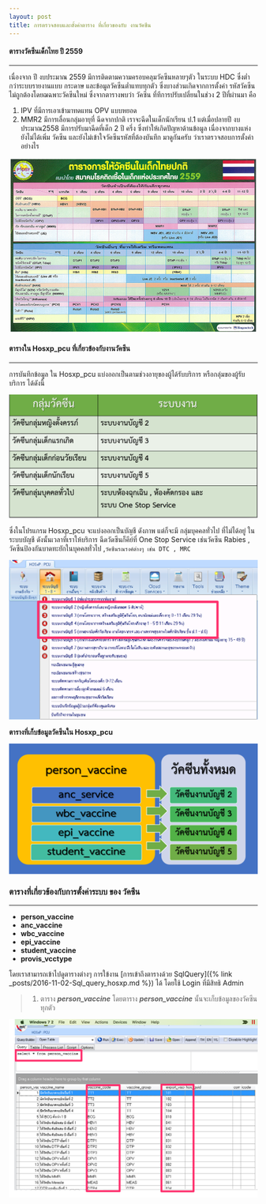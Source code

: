 ```yaml
---
layout: post
title: การตรวจสอบและตั้งค่าตาราง ที่เกี่ยวของกับ งานวัคซีน
---
```


#### ตารางวัคซีนเด็กไทย ปี 2559
---
เนื่องจาก ปี งบประมาณ 2559  มีการติดตามความครอบคลุมวัคซีนหลายๆตัว ในระบบ HDC ซึ่งต่ำกว่าระบบรายงานแบบ กระดาษ
 และข้อมูลวัคซีนต่ำแทบทุกตัว ซึ่งบางส่วนเกิดจากการตั้งค่า รหัสวัคซีนไม่ถูกต้องโดยฌฉพาะวัคซีนใหม่ ซึ่งจากตารางพบว่า วัคซีน ที่ทีการปรับเปลี่ยนในช่วง  2  ปีที่ผ่านมา คือ 
1. IPV ที่มีการเอาเข้ามาทดแทน OPV แบบหยอด 
2. MMR2 มีการเลื่อนกลุ่มอายุที่ ฉีดจากปกติ เราจะฉีดในเด็กนักเรียน ป.1 แต่เมื่อปลายปี งบประมาณ​2558 มีการปรับมาฉีดที่เด็ก 2 ปี ครึ่ง
ซึ่งทำให้เกิดปัญหาด้านข้อมูล เนื่องจากบางแห่ง ยังไม่ได้เพิ่ม วัคซีน และยังไม่เข้าใจวัคซีนรหัสที่ต้องบันทึก
มาดูกันครับ ว่าเราตรวจสอบการตั้งค่าอย่างไร

![ตารางวัคซีนเด็กไทย ปี 2559](/img/epi/epi_table_2559.jpg)

#### ตารางใน Hosxp_pcu ที่เกี่ยวข้องกับงานวัคซีน
---

การบันทึกข้อมูล ใน Hosxp_pcu แบ่งออกเป็นตามช่วงอายุของผู้ได้รับบริการ หรือกลุ่มของผู้รับบริการ ได้ดังนี้ 

![epi](/img/epi/vaccine_group.png)

ซึ่งในโปรแกรม Hosxp_pcu จะแบ่งออกเป็นบัญชี ดังภาพ แต่ก็จะมี กลุ่มบุคคลทั่วไป ที่ไม่ได้อยู่ ในระบบบัญชี ดังนั้นเวลาที่เราให้บริการ ฉีดวัดซีนก็คีย์ที่ One Stop Service
เช่นวัคซีน Rabies , วัคซีนป้องกันบาดทะยักในบุคคลทั่วไป ,`วัคซีนรณรงค์ต่างๆ เช่น DTC , MRC`

![epi](/img/epi/vaccine_group2.png)

**ตารางที่เก็บข้อมูลวัคซีนใน Hosxp_pcu**

![epi](/img/epi/vaccine_table_inhos.png)

### ตารางที่เกี่ยวข้องกับการตั้งค่าระบบ ของ วัคซีน
---
* **person_vaccine**  
* **anc_vaccine**
* **wbc_vaccine**
* **epi_vaccine**
* **student_vaccine**
* **provis_vcctype**

โดยเราสามารถเข้าไปดูตารางต่างๆ การใข้งาน [การเข้าถึงตารางด้วย SqlQuery]({% link _posts/2016-11-02-Sql_query_hosxp.md %}) ได้ โดยใช้ Login ที่มีสิทธิ Admin

> 1. ตาราง  ***person_vaccine***
> โดยตาราง ***person_vaccine*** นั้นจะเก็บข้อมูลของวัคซีนทุกตัว 

![person_vaccine](/img/epi/person_vaccine.png)

